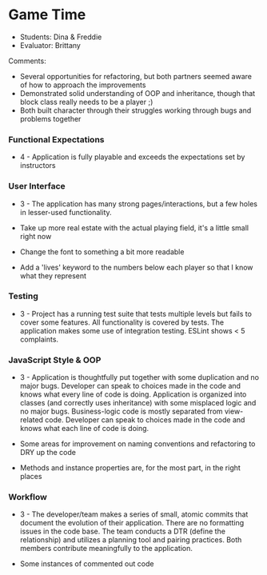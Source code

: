 # Game Time
* Students: Dina & Freddie
* Evaluator: Brittany


Comments:
* Several opportunities for refactoring, but both partners seemed aware of how to approach the improvements
* Demonstrated solid understanding of OOP and inheritance, though that block class really needs to be a player ;)
* Both built character through their struggles working through bugs and problems together

### Functional Expectations

* 4 - Application is fully playable and exceeds the expectations set by instructors

### User Interface

* 3 - The application has many strong pages/interactions, but a few holes in lesser-used functionality.

* Take up more real estate with the actual playing field, it's a little small right now

* Change the font to something a bit more readable

* Add a 'lives' keyword to the numbers below each player so that I know what they represent

### Testing

* 3 - Project has a running test suite that tests multiple levels but fails to cover some features. All functionality is covered by tests. The application makes some use of integration testing. ESLint shows < 5 complaints.


### JavaScript Style & OOP

* 3 - Application is thoughtfully put together with some duplication and no major bugs. Developer can speak to choices made in the code and knows what every line of code is doing. Application is organized into classes (and correctly uses inheritance) with some misplaced logic and no major bugs. Business-logic code is mostly separated from view-related code. Developer can speak to choices made in the code and knows what each line of code is doing.

* Some areas for improvement on naming conventions and refactoring to DRY up the code

* Methods and instance properties are, for the most part, in the right places

### Workflow

* 3 - The developer/team makes a series of small, atomic commits that document the evolution of their application. There are no formatting issues in the code base. The team conducts a DTR (define the relationship) and utilizes a planning tool and pairing practices. Both members contribute meaningfully to the application.

* Some instances of commented out code
